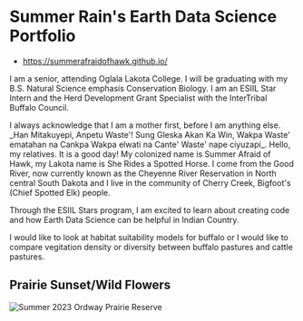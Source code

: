 
# Summer Rain's Earth Data Science Portfolio

* https://summerafraidofhawk.github.io/

<p> I am a senior, attending Oglala Lakota College.  I will be graduating with my B.S. Natural Science emphasis Conservation Biology.  I am an ESIIL Star Intern and the Herd Development Grant Specialist with the InterTribal Buffalo Council. </p>

<p> I always acknowledge that I am a mother first, before I am anything else. _Han Mitakuyepi, Anpetu Waste'! Sung Gleska Akan Ka Win, Wakpa Waste' ematahan na Cankpa Wakpa elwati na Cante' Waste' nape ciyuzapi_.  Hello, my relatives. It is a good day!  My colonized name is Summer Afraid of Hawk, my Lakota name is She Rides a Spotted Horse. I come from the Good River, now currently known as the Cheyenne River Reservation in North central South Dakota and I live in the community of Cherry Creek, Bigfoot's (Chief Spotted Elk) people. </p>

<p> Through the ESIIL Stars program, I am excited to learn about creating code and how Earth Data Science can be helpful in Indian Country. </p>

<p> I would like to look at habitat suitability models for buffalo or I would like to compare vegitation density or diversity between buffalo pastures and cattle pastures. </p>

## Prairie Sunset/Wild Flowers

![Summer 2023 Ordway Prairie Reserve]("C:\Users\afrai\Pictures\BSK.jpg")
